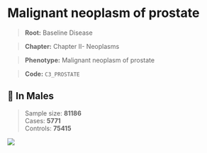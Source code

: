# Malignant neoplasm of prostate

> **Root:** Baseline Disease  

> **Chapter:** Chapter II- Neoplasms  

> **Phenotype:** Malignant neoplasm of prostate  

> **Code:** `C3_PROSTATE`

## 👨 In Males  
> Sample size: **81186**  
> Cases: **5771**  
> Controls: **75415**
<img src="/Disease/Figures/ALL/Incidence/C3_PROSTATE.png"/>
<CsvTable src="/Disease/Data/ALL/Incidence/COX_C3_PROSTATE.csv" label="🔍 View full results" />
